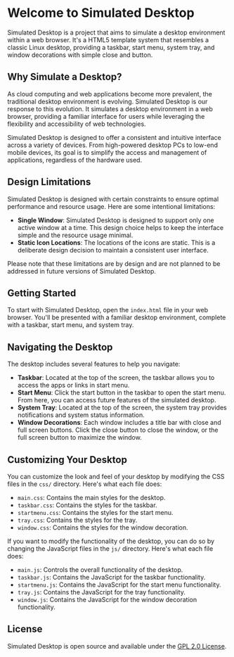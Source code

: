 # Welcome to Simulated Desktop

Simulated Desktop is a project that aims to simulate a desktop environment within a web browser. It's a HTML5 template system that resembles a classic Linux desktop, providing a taskbar, start menu, system tray, and window decorations with simple close and button.

## Why Simulate a Desktop?

As cloud computing and web applications become more prevalent, the traditional desktop environment is evolving. Simulated Desktop is our response to this evolution. It simulates a desktop environment in a web browser, providing a familiar interface for users while leveraging the flexibility and accessibility of web technologies.

Simulated Desktop is designed to offer a consistent and intuitive interface across a variety of devices. From high-powered desktop PCs to low-end mobile devices, its goal is to simplify the access and management of applications, regardless of the hardware used.

## Design Limitations

Simulated Desktop is designed with certain constraints to ensure optimal performance and resource usage. Here are some intentional limitations:

- **Single Window**: Simulated Desktop is designed to support only one active window at a time. This design choice helps to keep the interface simple and the resource usage minimal.
- **Static Icon Locations**: The locations of the icons are static. This is a deliberate design decision to maintain a consistent user interface.

Please note that these limitations are by design and are not planned to be addressed in future versions of Simulated Desktop.

## Getting Started

To start with Simulated Desktop, open the `index.html` file in your web browser. You'll be presented with a familiar desktop environment, complete with a taskbar, start menu, and system tray.

## Navigating the Desktop

The desktop includes several features to help you navigate:

- **Taskbar**: Located at the top of the screen, the taskbar allows you to access the apps or links in start menu.
- **Start Menu**: Click the start button in the taskbar to open the start menu. From here, you can access future features of the simulated desktop.
- **System Tray**: Located at the top of the screen, the system tray provides notifications and system status information.
- **Window Decorations**: Each window includes a title bar with close and full screen buttons. Click the close button to close the window, or the full screen button to maximize the window.

## Customizing Your Desktop

You can customize the look and feel of your desktop by modifying the CSS files in the `css/` directory. Here's what each file does:

- `main.css`: Contains the main styles for the desktop.
- `taskbar.css`: Contains the styles for the taskbar.
- `startmenu.css`: Contains the styles for the start menu.
- `tray.css`: Contains the styles for the tray.
- `window.css`: Contains the styles for the window decoration.

If you want to modify the functionality of the desktop, you can do so by changing the JavaScript files in the `js/` directory. Here's what each file does:

- `main.js`: Controls the overall functionality of the desktop.
- `taskbar.js`: Contains the JavaScript for the taskbar functionality.
- `startmenu.js`: Contains the JavaScript for the start menu functionality.
- `tray.js`: Contains the JavaScript for the tray functionality.
- `window.js`: Contains the JavaScript for the window decoration functionality.

## License

Simulated Desktop is open source and available under the [GPL 2.0 License](LICENSE).
